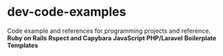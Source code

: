 # dev-code-examples
Code example and references for programming projects and reference. 
**Ruby on Rails**
**Rspect and Capybara**
**JavaScript**
**PHP/Laravel**
**Boilerplate Templates**